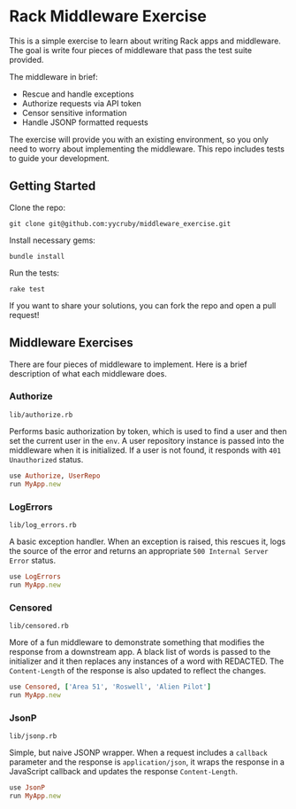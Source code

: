 # Rack Middleware Exercise

This is a simple exercise to learn about writing Rack apps and middleware. The
goal is write four pieces of middleware that pass the test suite provided.

The middleware in brief:

  - Rescue and handle exceptions
  - Authorize requests via API token
  - Censor sensitive information
  - Handle JSONP formatted requests

The exercise will provide you with an existing environment, so you only need to
worry about implementing the middleware. This repo includes tests to guide your
development.


## Getting Started

Clone the repo:

    git clone git@github.com:yycruby/middleware_exercise.git

Install necessary gems:

    bundle install

Run the tests:

    rake test

If you want to share your solutions, you can fork the repo and open a pull
request!


## Middleware Exercises

There are four pieces of middleware to implement. Here is a brief description of
what each middleware does.

### Authorize

`lib/authorize.rb`

Performs basic authorization by token, which is used to find a user and then set
the current user in the `env`. A user repository instance is passed into the
middleware when it is initialized. If a user is not found, it responds with `401
Unauthorized` status.

```ruby
use Authorize, UserRepo
run MyApp.new
```

### LogErrors

`lib/log_errors.rb`

A basic exception handler. When an exception is raised, this rescues it, logs
the source of the error and returns an appropriate `500 Internal Server Error`
status.

```ruby
use LogErrors
run MyApp.new
```

### Censored

`lib/censored.rb`

More of a fun middleware to demonstrate something that modifies the response
from a downstream app. A black list of words is passed to the initializer and it
then replaces any instances of a word with REDACTED. The `Content-Length` of the
response is also updated to reflect the changes.

```ruby
use Censored, ['Area 51', 'Roswell', 'Alien Pilot']
run MyApp.new
```


### JsonP

`lib/jsonp.rb`

Simple, but naive JSONP wrapper. When a request includes a `callback` parameter
and the response is `application/json`, it wraps the response in a JavaScript
callback and updates the response `Content-Length`.

```ruby
use JsonP
run MyApp.new
```
